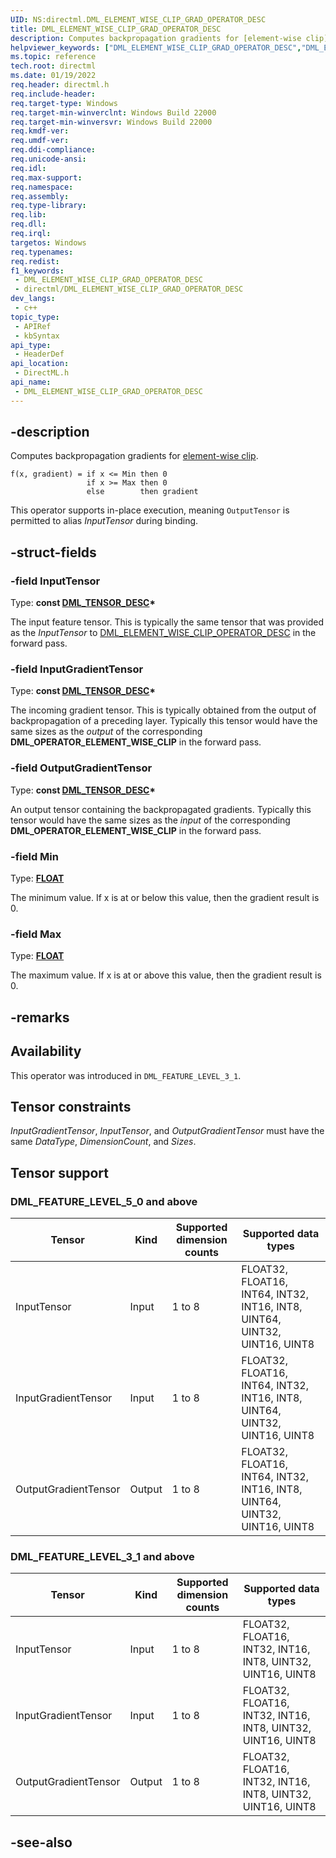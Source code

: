 ```yaml
---
UID: NS:directml.DML_ELEMENT_WISE_CLIP_GRAD_OPERATOR_DESC
title: DML_ELEMENT_WISE_CLIP_GRAD_OPERATOR_DESC
description: Computes backpropagation gradients for [element-wise clip](/windows/win32/api/directml/ns-directml-dml_element_wise_clip_operator_desc).
helpviewer_keywords: ["DML_ELEMENT_WISE_CLIP_GRAD_OPERATOR_DESC","DML_ELEMENT_WISE_CLIP_GRAD_OPERATOR_DESC structure","direct3d12.dml_element_wise_clip_grad_operator_desc","directml/DML_ELEMENT_WISE_CLIP_GRAD_OPERATOR_DESC"]
ms.topic: reference
tech.root: directml
ms.date: 01/19/2022
req.header: directml.h
req.include-header: 
req.target-type: Windows
req.target-min-winverclnt: Windows Build 22000
req.target-min-winversvr: Windows Build 22000
req.kmdf-ver: 
req.umdf-ver: 
req.ddi-compliance: 
req.unicode-ansi: 
req.idl: 
req.max-support: 
req.namespace: 
req.assembly: 
req.type-library: 
req.lib: 
req.dll: 
req.irql: 
targetos: Windows
req.typenames: 
req.redist: 
f1_keywords:
 - DML_ELEMENT_WISE_CLIP_GRAD_OPERATOR_DESC
 - directml/DML_ELEMENT_WISE_CLIP_GRAD_OPERATOR_DESC
dev_langs:
 - c++
topic_type:
 - APIRef
 - kbSyntax
api_type:
 - HeaderDef
api_location:
 - DirectML.h
api_name:
 - DML_ELEMENT_WISE_CLIP_GRAD_OPERATOR_DESC
---
```


## -description

Computes backpropagation gradients for [element-wise clip](/windows/win32/api/directml/ns-directml-dml_element_wise_clip_operator_desc).

```
f(x, gradient) = if x <= Min then 0
                 if x >= Max then 0
                 else        then gradient
```

This operator supports in-place execution, meaning `OutputTensor` is permitted to alias *InputTensor* during binding.

## -struct-fields

### -field InputTensor

Type: **const [DML_TENSOR_DESC](/windows/win32/api/directml/ns-directml-dml_tensor_desc)\***

The input feature tensor. This is typically the same tensor that was provided as the *InputTensor* to [DML_ELEMENT_WISE_CLIP_OPERATOR_DESC](/windows/win32/api/directml/ns-directml-dml_element_wise_clip_operator_desc) in the forward pass.

### -field InputGradientTensor

Type: **const [DML_TENSOR_DESC](/windows/win32/api/directml/ns-directml-dml_tensor_desc)\***

The incoming gradient tensor. This is typically obtained from the output of backpropagation of a preceding layer. Typically this tensor would have the same sizes as the *output* of the corresponding **DML_OPERATOR_ELEMENT_WISE_CLIP** in the forward pass.

### -field OutputGradientTensor

Type: **const [DML_TENSOR_DESC](/windows/win32/api/directml/ns-directml-dml_tensor_desc)\***

An output tensor containing the backpropagated gradients. Typically this tensor would have the same sizes as the *input* of the corresponding **DML_OPERATOR_ELEMENT_WISE_CLIP** in the forward pass.

### -field Min

Type: **[FLOAT](../../winprog/windows-data-types.md)**

The minimum value. If x is at or below this value, then the gradient result is 0.

### -field Max

Type: **[FLOAT](../../winprog/windows-data-types.md)**

The maximum value. If x is at or above this value, then the gradient result is 0.

## -remarks

## Availability
This operator was introduced in `DML_FEATURE_LEVEL_3_1`.

## Tensor constraints
*InputGradientTensor*, *InputTensor*, and *OutputGradientTensor* must have the same *DataType*, *DimensionCount*, and *Sizes*.

## Tensor support
### DML_FEATURE_LEVEL_5_0 and above
| Tensor | Kind | Supported dimension counts | Supported data types |
| ------ | ---- | -------------------------- | -------------------- |
| InputTensor | Input | 1 to 8 | FLOAT32, FLOAT16, INT64, INT32, INT16, INT8, UINT64, UINT32, UINT16, UINT8 |
| InputGradientTensor | Input | 1 to 8 | FLOAT32, FLOAT16, INT64, INT32, INT16, INT8, UINT64, UINT32, UINT16, UINT8 |
| OutputGradientTensor | Output | 1 to 8 | FLOAT32, FLOAT16, INT64, INT32, INT16, INT8, UINT64, UINT32, UINT16, UINT8 |

### DML_FEATURE_LEVEL_3_1 and above
| Tensor | Kind | Supported dimension counts | Supported data types |
| ------ | ---- | -------------------------- | -------------------- |
| InputTensor | Input | 1 to 8 | FLOAT32, FLOAT16, INT32, INT16, INT8, UINT32, UINT16, UINT8 |
| InputGradientTensor | Input | 1 to 8 | FLOAT32, FLOAT16, INT32, INT16, INT8, UINT32, UINT16, UINT8 |
| OutputGradientTensor | Output | 1 to 8 | FLOAT32, FLOAT16, INT32, INT16, INT8, UINT32, UINT16, UINT8 |

## -see-also
